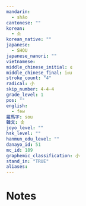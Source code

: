 ```yaml
---
mandarin:
  - shǎo
cantonese: ""
korean:
  - 소
korean_native: ""
japanese:
  - SHOU
japanese_nanori: ""
vietnamese:
middle_chinese_initial: ɕ
middle_chinese_final: iᴇu
stroke_count: "4"
radical: 小
skip_number: 4-4-4
grade_level: 1
pos: ""
english:
  - few
羅馬字: sou
韓文: 솟
joyo_level: ""
hsk_level: ""
hanmun_edu_level: ""
danayo_id: 51
mc_id: 189
graphemic_classification: 小
stand_in: "TRUE"
aliases:
---
```


# Notes
